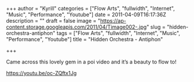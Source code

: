 +++
author = "Kyrill"
categories = ["Flow Arts", "fullwidth", "Internet", "Music", "Performance", "Youtube"]
date = 2011-04-09T16:17:36Z
description = ""
draft = false
image = "https://ap-content.storage.googleapis.com/2011/04/Timage002-.jpg"
slug = "hidden-orchestra-antiphon"
tags = ["Flow Arts", "fullwidth", "Internet", "Music", "Performance", "Youtube"]
title = "Hidden Orchestra - Antiphon"

+++


Came across this lovely gem in a poi video and it’s a beauty to flow to!

https://youtu.be/oc-ZQftx1Jg


